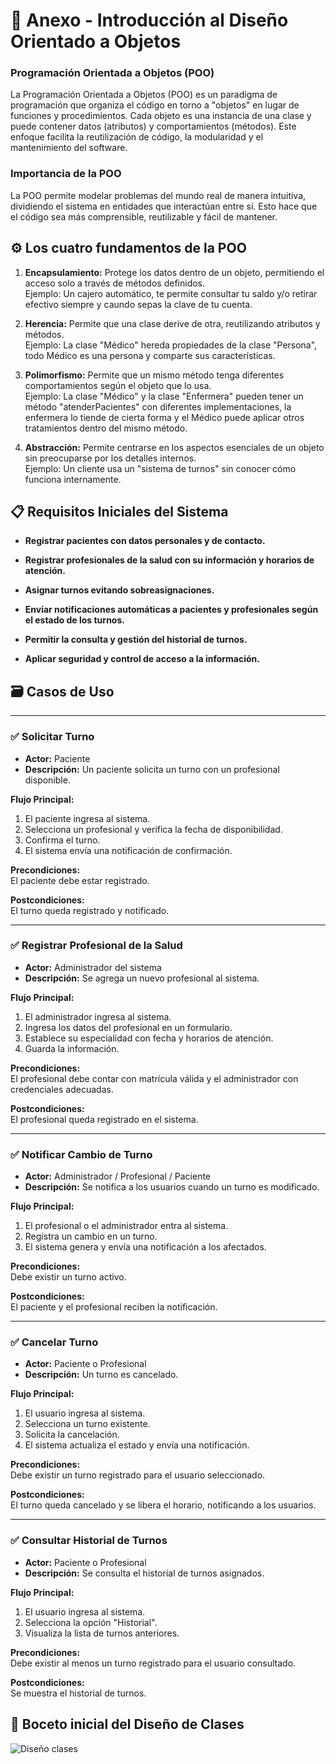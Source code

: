 #  📖 Anexo - Introducción al Diseño Orientado a Objetos #

### **Programación Orientada a Objetos (POO)** ###

La Programación Orientada a Objetos (POO) es un paradigma de programación que organiza el código en torno a "objetos" en lugar de funciones y procedimientos. Cada objeto es una instancia de una clase y puede contener datos (atributos) y comportamientos (métodos). Este enfoque facilita la reutilización de código, la modularidad y el mantenimiento del software.

### **Importancia de la POO** ###

La POO permite modelar problemas del mundo real de manera intuitiva, dividiendo el sistema en entidades que interactúan entre sí. Esto hace que el código sea más comprensible, reutilizable y fácil de mantener.

## ⚙️ Los cuatro fundamentos de la POO  ##

1. **Encapsulamiento:** Protege los datos dentro de un objeto, permitiendo el acceso solo a través de métodos definidos.<br> Ejemplo: Un cajero automático, te permite consultar tu saldo y/o retirar efectivo siempre y caundo sepas la clave de tu cuenta.

2. **Herencia:** Permite que una clase derive de otra, reutilizando atributos y métodos.<br> Ejemplo: La clase "Médico" hereda propiedades de la clase "Persona", todo Médico es una persona y comparte sus características.

3. **Polimorfismo:** Permite que un mismo método tenga diferentes comportamientos según el objeto que lo usa.<br> Ejemplo: La clase "Médico" y la clase "Enfermera" pueden tener un método "atenderPacientes" con diferentes implementaciones, la enfermera lo tiende de cierta forma y el Médico puede aplicar otros tratamientos dentro del mismo método.

4. **Abstracción:** Permite centrarse en los aspectos esenciales de un objeto sin preocuparse por los detalles internos.<br> Ejemplo: Un cliente usa un "sistema de turnos" sin conocer cómo funciona internamente.

## 📋 Requisitos Iniciales del Sistema ##

+ **Registrar pacientes con datos personales y de contacto.** <br>

+ **Registrar profesionales de la salud con su información y horarios de atención.** <br>

+ **Asignar turnos evitando sobreasignaciones.** <br>

+ **Enviar notificaciones automáticas a pacientes y profesionales según el estado de los turnos.** <br>

+ **Permitir la consulta y gestión del historial de turnos.** <br>

+ **Aplicar seguridad y control de acceso a la información.** <br>


## 🗃️ Casos de Uso

---

### ✅ Solicitar Turno
- **Actor:** Paciente  
- **Descripción:** Un paciente solicita un turno con un profesional disponible.

**Flujo Principal:**
1. El paciente ingresa al sistema.  
2. Selecciona un profesional y verifica la fecha de disponibilidad.  
3. Confirma el turno.  
4. El sistema envía una notificación de confirmación.

**Precondiciones:**  
El paciente debe estar registrado.

**Postcondiciones:**  
El turno queda registrado y notificado.

---

### ✅ Registrar Profesional de la Salud
- **Actor:** Administrador del sistema  
- **Descripción:** Se agrega un nuevo profesional al sistema.

**Flujo Principal:**
1. El administrador ingresa al sistema.  
2. Ingresa los datos del profesional en un formulario.  
3. Establece su especialidad con fecha y horarios de atención.  
4. Guarda la información.

**Precondiciones:**  
El profesional debe contar con matrícula válida y el administrador con credenciales adecuadas.

**Postcondiciones:**  
El profesional queda registrado en el sistema.

---

### ✅ Notificar Cambio de Turno
- **Actor:** Administrador / Profesional / Paciente  
- **Descripción:** Se notifica a los usuarios cuando un turno es modificado.

**Flujo Principal:**
1. El profesional o el administrador entra al sistema.  
2. Registra un cambio en un turno.  
3. El sistema genera y envía una notificación a los afectados.

**Precondiciones:**  
Debe existir un turno activo.

**Postcondiciones:**  
El paciente y el profesional reciben la notificación.

---

### ✅ Cancelar Turno
- **Actor:** Paciente o Profesional  
- **Descripción:** Un turno es cancelado.

**Flujo Principal:**
1. El usuario ingresa al sistema.  
2. Selecciona un turno existente.  
3. Solicita la cancelación.  
4. El sistema actualiza el estado y envía una notificación.

**Precondiciones:**  
Debe existir un turno registrado para el usuario seleccionado.

**Postcondiciones:**  
El turno queda cancelado y se libera el horario, notificando a los usuarios.

---

### ✅ Consultar Historial de Turnos
- **Actor:** Paciente o Profesional  
- **Descripción:** Se consulta el historial de turnos asignados.

**Flujo Principal:**
1. El usuario ingresa al sistema.  
2. Selecciona la opción "Historial".  
3. Visualiza la lista de turnos anteriores.

**Precondiciones:**  
Debe existir al menos un turno registrado para el usuario consultado.

**Postcondiciones:**  
Se muestra el historial de turnos.

## 📝 Boceto inicial del Diseño de Clases ##

![Diseño clases](https://github.com/user-attachments/assets/76bc70c0-c786-494e-b282-fc937b5b1472)
